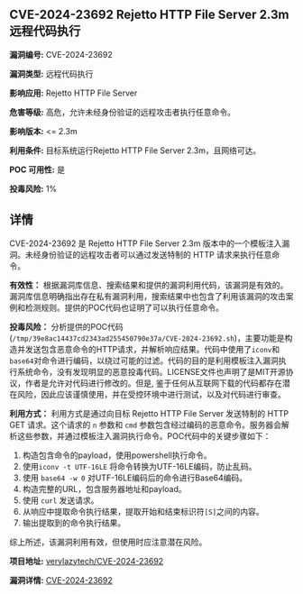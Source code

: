 ## CVE-2024-23692 Rejetto HTTP File Server 2.3m 远程代码执行

**漏洞编号:** CVE-2024-23692

**漏洞类型:** 远程代码执行

**影响应用:** Rejetto HTTP File Server

**危害等级:** 高危，允许未经身份验证的远程攻击者执行任意命令。

**影响版本:** <= 2.3m

**利用条件:** 目标系统运行Rejetto HTTP File Server 2.3m，且网络可达。

**POC 可用性:** 是

**投毒风险:** 1%

## 详情

CVE-2024-23692 是 Rejetto HTTP File Server 2.3m 版本中的一个模板注入漏洞。未经身份验证的远程攻击者可以通过发送特制的 HTTP 请求来执行任意命令。

**有效性：**
根据漏洞库信息、搜索结果和提供的漏洞利用代码，该漏洞是有效的。漏洞库信息明确指出存在私有漏洞利用，搜索结果中也包含了利用该漏洞的攻击案例和检测规则。提供的POC代码也证明了可以执行任意命令。

**投毒风险：**
分析提供的POC代码(`/tmp/39e8ac14437cd2343ad255450790e37a/CVE-2024-23692.sh`)，主要功能是构造并发送包含恶意命令的HTTP请求，并解析响应结果。代码中使用了`iconv`和`base64`对命令进行编码，以绕过可能的过滤。代码的目的是利用模板注入漏洞执行系统命令，没有发现明显的恶意投毒代码。LICENSE文件也声明了是MIT开源协议，作者是允许对代码进行修改的。但是, 鉴于任何从互联网下载的代码都存在潜在风险，因此应该谨慎使用，并在受控环境中进行测试，以及对代码进行审查。

**利用方式：**
利用方式是通过向目标 Rejetto HTTP File Server 发送特制的 HTTP GET 请求。这个请求的 `n` 参数和 `cmd` 参数包含经过编码的恶意命令。服务器会解析这些参数，并通过模板注入漏洞执行命令。POC代码中的关键步骤如下：

1.  构造包含命令的payload，使用powershell执行命令。
2.  使用`iconv -t UTF-16LE` 将命令转换为UTF-16LE编码，防止乱码。
3.  使用 `base64 -w 0` 对UTF-16LE编码后的命令进行Base64编码。
4.  构造完整的URL，包含服务器地址和payload。
5.  使用 `curl` 发送请求。
6.  从响应中提取命令执行结果，提取开始和结束标识符`[S]`之间的内容。
7.  输出提取到的命令执行结果。

综上所述，该漏洞利用有效，但使用时应注意潜在风险。

**项目地址:** [verylazytech/CVE-2024-23692](https://github.com/verylazytech/CVE-2024-23692)

**漏洞详情:** [CVE-2024-23692](https://nvd.nist.gov/vuln/detail/CVE-2024-23692)
